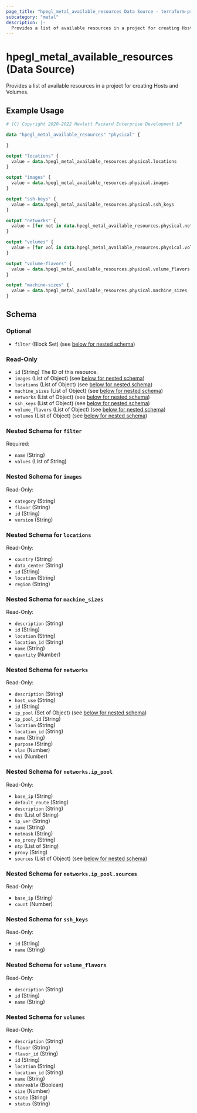 ```yaml
---
page_title: "hpegl_metal_available_resources Data Source - terraform-provider-hpegl"
subcategory: "metal"
description: |-
  Provides a list of available resources in a project for creating Hosts and Volumes.
---
```

# hpegl_metal_available_resources (Data Source)

Provides a list of available resources in a project for creating Hosts and Volumes.

## Example Usage

```terraform
# (C) Copyright 2020-2022 Hewlett Packard Enterprise Development LP

data "hpegl_metal_available_resources" "physical" {

}

output "locations" {
  value = data.hpegl_metal_available_resources.physical.locations
}

output "images" {
  value = data.hpegl_metal_available_resources.physical.images
}

output "ssh-keys" {
  value = data.hpegl_metal_available_resources.physical.ssh_keys
}

output "networks" {
  value = [for net in data.hpegl_metal_available_resources.physical.networks : net if net.location == var.location]
}

output "volumes" {
  value = [for vol in data.hpegl_metal_available_resources.physical.volumes : vol if vol.location == var.location]
}

output "volume-flavors" {
  value = data.hpegl_metal_available_resources.physical.volume_flavors
}

output "machine-sizes" {
  value = data.hpegl_metal_available_resources.physical.machine_sizes
}
```

<!-- schema generated by tfplugindocs -->
## Schema

### Optional

- `filter` (Block Set) (see [below for nested schema](#nestedblock--filter))

### Read-Only

- `id` (String) The ID of this resource.
- `images` (List of Object) (see [below for nested schema](#nestedatt--images))
- `locations` (List of Object) (see [below for nested schema](#nestedatt--locations))
- `machine_sizes` (List of Object) (see [below for nested schema](#nestedatt--machine_sizes))
- `networks` (List of Object) (see [below for nested schema](#nestedatt--networks))
- `ssh_keys` (List of Object) (see [below for nested schema](#nestedatt--ssh_keys))
- `volume_flavors` (List of Object) (see [below for nested schema](#nestedatt--volume_flavors))
- `volumes` (List of Object) (see [below for nested schema](#nestedatt--volumes))

<a id="nestedblock--filter"></a>
### Nested Schema for `filter`

Required:

- `name` (String)
- `values` (List of String)


<a id="nestedatt--images"></a>
### Nested Schema for `images`

Read-Only:

- `category` (String)
- `flavor` (String)
- `id` (String)
- `version` (String)


<a id="nestedatt--locations"></a>
### Nested Schema for `locations`

Read-Only:

- `country` (String)
- `data_center` (String)
- `id` (String)
- `location` (String)
- `region` (String)


<a id="nestedatt--machine_sizes"></a>
### Nested Schema for `machine_sizes`

Read-Only:

- `description` (String)
- `id` (String)
- `location` (String)
- `location_id` (String)
- `name` (String)
- `quantity` (Number)


<a id="nestedatt--networks"></a>
### Nested Schema for `networks`

Read-Only:

- `description` (String)
- `host_use` (String)
- `id` (String)
- `ip_pool` (Set of Object) (see [below for nested schema](#nestedobjatt--networks--ip_pool))
- `ip_pool_id` (String)
- `location` (String)
- `location_id` (String)
- `name` (String)
- `purpose` (String)
- `vlan` (Number)
- `vni` (Number)

<a id="nestedobjatt--networks--ip_pool"></a>
### Nested Schema for `networks.ip_pool`

Read-Only:

- `base_ip` (String)
- `default_route` (String)
- `description` (String)
- `dns` (List of String)
- `ip_ver` (String)
- `name` (String)
- `netmask` (String)
- `no_proxy` (String)
- `ntp` (List of String)
- `proxy` (String)
- `sources` (List of Object) (see [below for nested schema](#nestedobjatt--networks--ip_pool--sources))

<a id="nestedobjatt--networks--ip_pool--sources"></a>
### Nested Schema for `networks.ip_pool.sources`

Read-Only:

- `base_ip` (String)
- `count` (Number)




<a id="nestedatt--ssh_keys"></a>
### Nested Schema for `ssh_keys`

Read-Only:

- `id` (String)
- `name` (String)


<a id="nestedatt--volume_flavors"></a>
### Nested Schema for `volume_flavors`

Read-Only:

- `description` (String)
- `id` (String)
- `name` (String)


<a id="nestedatt--volumes"></a>
### Nested Schema for `volumes`

Read-Only:

- `description` (String)
- `flavor` (String)
- `flavor_id` (String)
- `id` (String)
- `location` (String)
- `location_id` (String)
- `name` (String)
- `shareable` (Boolean)
- `size` (Number)
- `state` (String)
- `status` (String)


